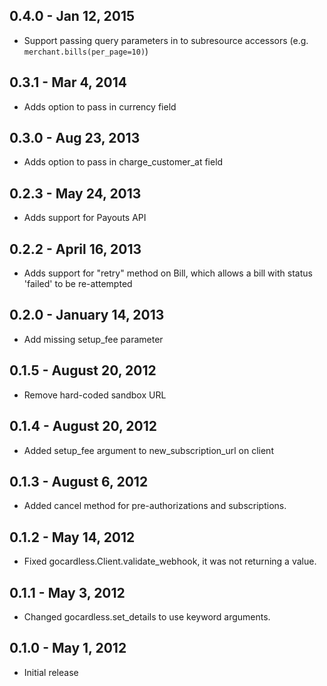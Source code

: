 ## 0.4.0 - Jan 12, 2015

- Support passing query parameters in to subresource accessors (e.g.
  `merchant.bills(per_page=10)`)

## 0.3.1 - Mar 4, 2014

- Adds option to pass in currency field

## 0.3.0 - Aug 23, 2013

- Adds option to pass in charge_customer_at field

## 0.2.3 - May 24, 2013

- Adds support for Payouts API

## 0.2.2 - April 16, 2013

- Adds support for "retry" method on Bill, which allows a bill with status
'failed' to be re-attempted

## 0.2.0 - January 14, 2013

- Add missing setup_fee parameter

## 0.1.5 - August 20, 2012

- Remove hard-coded sandbox URL

## 0.1.4 - August 20, 2012

- Added setup_fee argument to new_subscription_url on client

## 0.1.3 - August 6, 2012

- Added cancel method for pre-authorizations and subscriptions.

## 0.1.2 - May 14, 2012

- Fixed gocardless.Client.validate_webhook, it was not returning a value.

## 0.1.1 - May 3, 2012

- Changed gocardless.set_details to use keyword arguments.

## 0.1.0 - May 1, 2012

- Initial release

